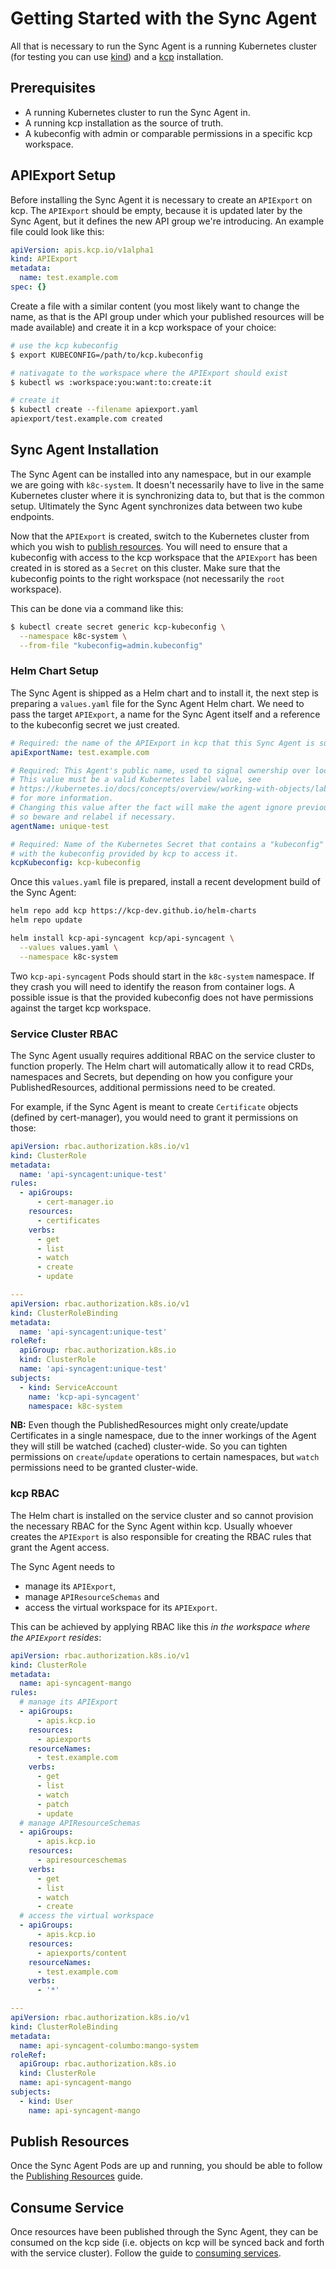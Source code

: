 # Getting Started with the Sync Agent

All that is necessary to run the Sync Agent is a running Kubernetes cluster (for testing you can use
[kind][kind]) and a [kcp][kcp] installation.

## Prerequisites

- A running Kubernetes cluster to run the Sync Agent in.
- A running kcp installation as the source of truth.
- A kubeconfig with admin or comparable permissions in a specific kcp workspace.

## APIExport Setup

Before installing the Sync Agent it is necessary to create an `APIExport` on kcp. The `APIExport` should
be empty, because it is updated later by the Sync Agent, but it defines the new API group we're
introducing. An example file could look like this:

```yaml
apiVersion: apis.kcp.io/v1alpha1
kind: APIExport
metadata:
  name: test.example.com
spec: {}
```

Create a file with a similar content (you most likely want to change the name, as that is the API
group under which your published resources will be made available) and create it in a kcp workspace
of your choice:

```sh
# use the kcp kubeconfig
$ export KUBECONFIG=/path/to/kcp.kubeconfig

# nativagate to the workspace where the APIExport should exist
$ kubectl ws :workspace:you:want:to:create:it

# create it
$ kubectl create --filename apiexport.yaml
apiexport/test.example.com created
```

## Sync Agent Installation

The Sync Agent can be installed into any namespace, but in our example we are going with `k8c-system`.
It doesn't necessarily have to live in the same Kubernetes cluster where it is synchronizing data
to, but that is the common setup. Ultimately the Sync Agent synchronizes data between two kube
endpoints.

Now that the `APIExport` is created, switch to the Kubernetes cluster from which you wish to
[publish resources](publish-resources.md). You will need to ensure that a kubeconfig with access to
the kcp workspace that the `APIExport` has been created in is stored as a `Secret` on this cluster.
Make sure that the kubeconfig points to the right workspace (not necessarily the `root` workspace).

This can be done via a command like this:

```sh
$ kubectl create secret generic kcp-kubeconfig \
  --namespace k8c-system \
  --from-file "kubeconfig=admin.kubeconfig"
```

### Helm Chart Setup

The Sync Agent is shipped as a Helm chart and to install it, the next step is preparing a `values.yaml`
file for the Sync Agent Helm chart. We need to pass the target `APIExport`, a name for the Sync Agent
itself and a reference to the kubeconfig secret we just created.

```yaml
# Required: the name of the APIExport in kcp that this Sync Agent is supposed to serve.
apiExportName: test.example.com

# Required: This Agent's public name, used to signal ownership over locally synced objects.
# This value must be a valid Kubernetes label value, see
# https://kubernetes.io/docs/concepts/overview/working-with-objects/labels/#syntax-and-character-set
# for more information.
# Changing this value after the fact will make the agent ignore previously created objects,
# so beware and relabel if necessary.
agentName: unique-test

# Required: Name of the Kubernetes Secret that contains a "kubeconfig" key,
# with the kubeconfig provided by kcp to access it.
kcpKubeconfig: kcp-kubeconfig
```

Once this `values.yaml` file is prepared, install a recent development build of the Sync Agent:

```sh
helm repo add kcp https://kcp-dev.github.io/helm-charts
helm repo update

helm install kcp-api-syncagent kcp/api-syncagent \
  --values values.yaml \
  --namespace k8c-system
```

Two `kcp-api-syncagent` Pods should start in the `k8c-system` namespace. If they crash you will need to
identify the reason from container logs. A possible issue is that the provided kubeconfig does not
have permissions against the target kcp workspace.

### Service Cluster RBAC

The Sync Agent usually requires additional RBAC on the service cluster to function properly. The
Helm chart will automatically allow it to read CRDs, namespaces and Secrets, but depending on how
you configure your PublishedResources, additional permissions need to be created.

For example, if the Sync Agent is meant to create `Certificate` objects (defined by cert-manager),
you would need to grant it permissions on those:

```yaml
apiVersion: rbac.authorization.k8s.io/v1
kind: ClusterRole
metadata:
  name: 'api-syncagent:unique-test'
rules:
  - apiGroups:
      - cert-manager.io
    resources:
      - certificates
    verbs:
      - get
      - list
      - watch
      - create
      - update

---
apiVersion: rbac.authorization.k8s.io/v1
kind: ClusterRoleBinding
metadata:
  name: 'api-syncagent:unique-test'
roleRef:
  apiGroup: rbac.authorization.k8s.io
  kind: ClusterRole
  name: 'api-syncagent:unique-test'
subjects:
  - kind: ServiceAccount
    name: 'kcp-api-syncagent'
    namespace: k8c-system
```

**NB:** Even though the PublishedResources might only create/update Certificates in a single namespace,
due to the inner workings of the Agent they will still be watched (cached) cluster-wide. So you can
tighten permissions on `create`/`update` operations to certain namespaces, but `watch` permissions
need to be granted cluster-wide.

### kcp RBAC

The Helm chart is installed on the service cluster and so cannot provision the necessary RBAC for
the Sync Agent within kcp. Usually whoever creates the `APIExport` is also responsible for creating
the RBAC rules that grant the Agent access.

The Sync Agent needs to

* manage its `APIExport`,
* manage `APIResourceSchemas` and
* access the virtual workspace for its `APIExport`.

This can be achieved by applying RBAC like this _in the workspace where the `APIExport` resides_:

```yaml
apiVersion: rbac.authorization.k8s.io/v1
kind: ClusterRole
metadata:
  name: api-syncagent-mango
rules:
  # manage its APIExport
  - apiGroups:
      - apis.kcp.io
    resources:
      - apiexports
    resourceNames:
      - test.example.com
    verbs:
      - get
      - list
      - watch
      - patch
      - update
  # manage APIResourceSchemas
  - apiGroups:
      - apis.kcp.io
    resources:
      - apiresourceschemas
    verbs:
      - get
      - list
      - watch
      - create
  # access the virtual workspace
  - apiGroups:
      - apis.kcp.io
    resources:
      - apiexports/content
    resourceNames:
      - test.example.com
    verbs:
      - '*'

---
apiVersion: rbac.authorization.k8s.io/v1
kind: ClusterRoleBinding
metadata:
  name: api-syncagent-columbo:mango-system
roleRef:
  apiGroup: rbac.authorization.k8s.io
  kind: ClusterRole
  name: api-syncagent-mango
subjects:
  - kind: User
    name: api-syncagent-mango
```

## Publish Resources

Once the Sync Agent Pods are up and running, you should be able to follow the
[Publishing Resources](publish-resources.md) guide.

## Consume Service

Once resources have been published through the Sync Agent, they can be consumed on the kcp side (i.e.
objects on kcp will be synced back and forth with the service cluster). Follow the
guide to [consuming services](consuming-services.md).

[kind]: https://github.com/kubernetes-sigs/kind
[kcp]: https://kcp.io
